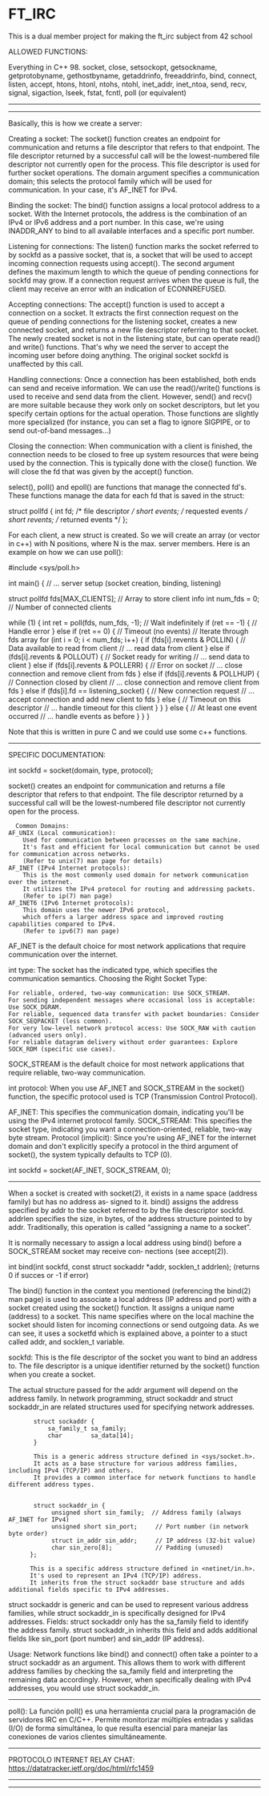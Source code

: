 # FT_IRC
This is a dual member project for making the ft_irc subject from 42 school

ALLOWED FUNCTIONS:

Everything in C++ 98.
socket, close, setsockopt, getsockname,
getprotobyname, gethostbyname, getaddrinfo,
freeaddrinfo, bind, connect, listen, accept, htons,
htonl, ntohs, ntohl, inet_addr, inet_ntoa, send,
recv, signal, sigaction, lseek, fstat, fcntl, poll
(or equivalent)
___________________________________________________________________
___________________________________________________________________

Basically, this is how we create a server:

Creating a socket: 
The socket() function creates an endpoint for communication and returns a file descriptor that refers to that endpoint.
The file descriptor returned by a successful call will be the lowest-numbered file descriptor not currently open for the process.
This file descriptor is used for further socket operations. 
The domain argument specifies a communication domain; this selects the protocol family which will be used for communication. 
In your case, it's AF_INET for IPv4.

Binding the socket: 
The bind() function assigns a local protocol address to a socket. 
With the Internet protocols, the address is the combination of an IPv4 or IPv6 address and a port number. 
In this case, we're using INADDR_ANY to bind to all available interfaces and a specific port number.

Listening for connections:
The listen() function marks the socket referred to by sockfd as a passive socket, 
that is, a socket that will be used to accept incoming connection requests using accept(). 
The second argument defines the maximum length to which the queue of pending connections for sockfd may grow. 
If a connection request arrives when the queue is full, the client may receive an error with an indication of ECONNREFUSED.

Accepting connections:
The accept() function is used to accept a connection on a socket.
It extracts the first connection request on the queue of pending connections for the listening socket,
creates a new connected socket, and returns a new file descriptor referring to that socket. 
The newly created socket is not in the listening state, but can operate read() and write() functions.
That's why we need the server to accept the incoming user before doing anything.
The original socket sockfd is unaffected by this call.

Handling connections: 
Once a connection has been established, both ends can send and receive information. 
We can use the read()/write() functions is used to receive and send data from the client.
However, send() and recv() are more suitable because they work only on socket descriptors,
but let you specify certain options for the actual operation. 
Those functions are slightly more specialized 
(for instance, you can set a flag to ignore SIGPIPE, or to send out-of-band messages...)

Closing the connection: 
When communication with a client is finished, 
the connection needs to be closed to free up system resources that were being used by the connection.
This is typically done with the close() function.
We will close the fd that was given by the accept() function.

select(), poll() and epoll() are functions that manage the connected fd's.
These functions manage the data for each fd that is saved in the struct:

 struct pollfd {
               int   fd;         /* file descriptor */
               short events;     /* requested events */
               short revents;    /* returned events */
           };

For each client, a new struct is created. So we will create an array (or vector in c++) with N positions, 
where N is the max. server members. Here is an example on how we can use poll():


#include <sys/poll.h>

int main() {
  // ... server setup (socket creation, binding, listening)

  struct pollfd fds[MAX_CLIENTS]; // Array to store client info
  int num_fds = 0; // Number of connected clients

  while (1) {
    int ret = poll(fds, num_fds, -1); // Wait indefinitely
    if (ret == -1) {
      // Handle error
    } else if (ret == 0) {
      // Timeout (no events)
      // Iterate through fds array
      for (int i = 0; i < num_fds; i++) {
        if (fds[i].revents & POLLIN) {
          // Data available to read from client
          // ... read data from client
        } else if (fds[i].revents & POLLOUT) {
          // Socket ready for writing
          // ... send data to client
        } else if (fds[i].revents & POLLERR) {
          // Error on socket
          // ... close connection and remove client from fds
        } else if (fds[i].revents & POLLHUP) {
          // Connection closed by client
          // ... close connection and remove client from fds
        } else if (fds[i].fd == listening_socket) {
          // New connection request
          // ... accept connection and add new client to fds
        } else {
          // Timeout on this descriptor
          // ... handle timeout for this client
        }
      }
    } else {
      // At least one event occurred
      // ... handle events as before
    }
  }
}


Note that this is written in pure C and we could use some c++ functions.

_______________________________________________________________________________________________________________________
SPECIFIC DOCUMENTATION:

int sockfd = socket(domain, type, protocol);

socket()  creates  an  endpoint  for communication and returns a file descriptor that refers to that endpoint.
       The file descriptor returned by a successful call will be the lowest-numbered file  descriptor  not  currently
       open for the process.
       
      Common Domains:
    AF_UNIX (Local communication):
        Used for communication between processes on the same machine. 
        It's fast and efficient for local communication but cannot be used for communication across networks. 
        (Refer to unix(7) man page for details)
    AF_INET (IPv4 Internet protocols):
        This is the most commonly used domain for network communication over the internet. 
        It utilizes the IPv4 protocol for routing and addressing packets. 
        (Refer to ip(7) man page)
    AF_INET6 (IPv6 Internet protocols):
        This domain uses the newer IPv6 protocol, 
        which offers a larger address space and improved routing capabilities compared to IPv4. 
        (Refer to ipv6(7) man page)

AF_INET is the default choice for most network applications that require communication over the internet.

int type: The socket has the indicated type, which specifies the communication semantics.
        Choosing the Right Socket Type:
        
    For reliable, ordered, two-way communication: Use SOCK_STREAM.
    For sending independent messages where occasional loss is acceptable: Use SOCK_DGRAM.
    For reliable, sequenced data transfer with packet boundaries: Consider SOCK_SEQPACKET (less common).
    For very low-level network protocol access: Use SOCK_RAW with caution (advanced users only).
    For reliable datagram delivery without order guarantees: Explore SOCK_RDM (specific use cases).

SOCK_STREAM is the default choice for most network applications that require reliable, two-way communication.           

int protocol: When you use AF_INET and SOCK_STREAM in the socket() function, the specific protocol used is TCP (Transmission Control Protocol).

AF_INET: This specifies the communication domain, indicating you'll be using the IPv4 internet protocol family.
SOCK_STREAM: This specifies the socket type, indicating you want a connection-oriented, reliable, two-way byte stream.
Protocol (implicit): Since you're using AF_INET for the internet domain and don't explicitly specify a protocol in the third argument of socket(),
the system typically defaults to TCP (0).

int sockfd = socket(AF_INET, SOCK_STREAM, 0);
___________________________________________________________________

When  a  socket  is  created with socket(2), it exists in a name space (address family) but has no address as‐
       signed to it.  bind() assigns the address specified by addr to the socket referred to by the  file  descriptor
       sockfd.   addrlen  specifies  the size, in bytes, of the address structure pointed to by addr.  Traditionally,
       this operation is called “assigning a name to a socket”.

 It is normally necessary to assign a local address using bind() before a SOCK_STREAM socket may  receive  con‐
       nections (see accept(2)).

int bind(int sockfd, const struct sockaddr *addr, socklen_t addrlen); (returns 0 if succes or -1 if error)

The bind() function in the context you mentioned (referencing the bind(2) man page) is used to associate a local address (IP address and port) with a socket created using the socket() function.
It assigns a unique name (address) to a socket. This name specifies where on the local machine the socket should listen for incoming connections or send outgoing data.
As we can see, it uses a socketfd which is explained above, a pointer to a stuct called addr, and  socklen_t variable.

sockfd: This is the file descriptor of the socket you want to bind an address to. 
The file descriptor is a unique identifier returned by the socket() function when you create a socket.

The  actual  structure passed for the addr argument will depend on the address family.
In network programming, struct sockaddr and struct sockaddr_in are related structures used for specifying network addresses.

           struct sockaddr {
               sa_family_t sa_family;
               char        sa_data[14];
           }

           This is a generic address structure defined in <sys/socket.h>.
           It acts as a base structure for various address families, including IPv4 (TCP/IP) and others. 
           It provides a common interface for network functions to handle different address types.


           struct sockaddr_in {
                unsigned short sin_family;  // Address family (always AF_INET for IPv4)
                unsigned short sin_port;     // Port number (in network byte order)
                struct in_addr sin_addr;     // IP address (32-bit value)
                char sin_zero[8];            // Padding (unused)
          };

          This is a specific address structure defined in <netinet/in.h>. 
          It's used to represent an IPv4 (TCP/IP) address. 
          It inherits from the struct sockaddr base structure and adds additional fields specific to IPv4 addresses.

struct sockaddr is generic and can be used to represent various address families, while struct sockaddr_in is specifically designed for IPv4 addresses.
Fields: struct sockaddr only has the sa_family field to identify the address family. 
struct sockaddr_in inherits this field and adds additional fields like sin_port (port number) and sin_addr (IP address).

Usage: Network functions like bind() and connect() often take a pointer to a struct sockaddr as an argument. 
This allows them to work with different address families by checking the sa_family field and interpreting the remaining data accordingly.
However, when specifically dealing with IPv4 addresses, you would use struct sockaddr_in.

___________________________________________________________________

poll():
La función poll() es una herramienta crucial para la programación de servidores IRC en C/C++. 
Permite monitorizar múltiples entradas y salidas (I/O) de forma simultánea, 
lo que resulta esencial para manejar las conexiones de varios clientes simultáneamente.

___________________________________________________________________

PROTOCOLO INTERNET RELAY CHAT: https://datatracker.ietf.org/doc/html/rfc1459



___________________________________________________________________
___________________________________________________________________


